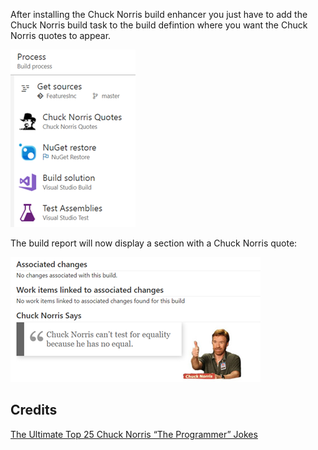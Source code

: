 ﻿After installing the Chuck Norris build enhancer you just have to add the Chuck Norris build task to the build defintion where you want the Chuck Norris quotes to appear.

![](/doc/chuck-build-task.png)

The build report will now display a section with a Chuck Norris quote:

![](/doc/chuck-build-report.png)

## Credits ##

[The Ultimate Top 25 Chuck Norris “The Programmer” Jokes](http://codesqueeze.com/the-ultimate-top-25-chuck-norris-the-programmer-jokes/)